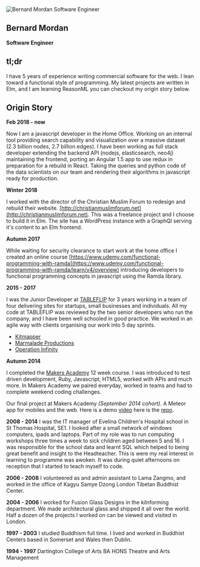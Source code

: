 ![Bernard Mordan Software Engineer](https://avatars2.githubusercontent.com/u/4499581?s=460&v=4)

## Bernard Mordan
**Software Engineer** 

## tl;dr

I have 5 years of experience writing commercial software for the web. I lean toward a functional style of programming. My latest projects are written in Elm, and I am learning ReasonML you can checkout my origin story below.

## Origin Story

**Feb 2018 - now**

Now I am a javascript developer in the Home Office. Working on an internal tool providing search capability and visualization over a massive dataset (2.3 billion nodes, 2.7 billion edges). I have been working as full stack developer extending the backend API (nodejs, elasticsearch, neo4j) maintaining the frontend, porting an Angular 1.5 app to use redux in preparation for a rebuild in React. Taking the queries and python code of the data scientists on our team and rendering their algorithms in javascript ready for production.

**Winter 2018**

I worked with the director of the Christian Muslim Forum to redesign and rebuild their website. [http://christianmuslimforum.net](http://christianmuslimforum.net). This was a freelance project and I choose to build it in Elm. The site has a WordPress instance with a GraphQl serving it's content to an Elm frontend.

**Autumn 2017**

While waiting for security clearance to start work at the home office I created an online course [https://www.udemy.com/functional-programming-with-ramda](https://www.udemy.com/functional-programming-with-ramda/learn/v4/overview) introducing developers to functional programming concepts in javascript using the Ramda library.  

**2015 - 2017**

I was the Junior Developer at [TABLEFLIP](https://tableflip.io) for 3 years working in a team of four delivering sites for startups, small businesses and individuals. All my code at TABLEFLIP was reviewed by the two senior developers who run the company, and I have been well schooled in good practice. We worked in an agile way with clients organising our work into 5 day sprints.

* [Kitmapper](https://kitmapper.com)
* [Marmalade Productions](http://tableflip.github.io/marmalade-productions)
* [Operation Infinity](http://operationinfinity.org)

**Autumn 2014**

I completed the [Makers Academy](http://www.makersacademy.com/) 12 week course. I was introduced to test driven development, Ruby, Javascript, HTML5, worked with APIs and much more. In Makers Academy we paired everyday, worked in teams and had to complete weekend coding challenges.

Our final project at Makers Academy *(September 2014 cohort)*. A Meteor app for mobiles and the web. Here is a demo [video](https://youtu.be/qpGh8sWWuV0) here is the [repo](https://github.com/bmordan/flickynotes).

**2008 - 2014**
I was the IT manager of Evelina Children's Hospital school in St Thomas Hospital, SE1. I looked after a small network of windows computers, ipads and laptops. Part of my role was to run computing workshops three times a week to sick children aged between 5 and 16. I was responsible for the school data and learnt SQL which helped to being great benefit and insight to the Headteacher. This is were my real interest in learning to programme was awoken. It was during quiet afternoons on reception that I started to teach myself to code.

**2006 - 2008**
I volunteered as and admin assistant to Lama Zangmo, and worked in the office of Kagyu Samye Dzong London Tibetan Buddhist Center.

**2004 - 2006**
I worked for Fusion Glass Designs in the kilnforming department. We made architectural glass and shipped it all over the world. Half a dozen of the projects I worked on can be viewed and visited in London.

**1997 - 2003**
I studied Buddhism full time. I lived and worked in Buddhist Centers based in Somerset and Wales then Dublin.

**1994 - 1997**
Dartington College of Arts
BA HONS Theatre and Arts Management
